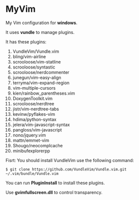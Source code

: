 MyVim
=====
My Vim configuration for **windows**.

It uses **vundle** to manage plugins.

It has these plugins:

1. VundleVim/Vundle.vim
2. bling/vim-airline
3. scrooloose/vim-statline
4. scrooloose/syntastic
5. scrooloose/nerdcommenter
6. junegun/vim-easy-align
7. terryma/vim-expand-region
8. vim-multiple-cursors
9. kien/rainbow_parentheses.vim
10. DoxygenToolkit.vim
11. scrooloose/nerdtree
12. jistr/vim-nerdtree-tabs
13. kevinw/pyflakes-vim
14. hdima/python-syntax
15. jelera/vim-javascript-syntax
16. pangloss/vim-javascript
17. nono/jquery.vim
18. mattn/emmet-vim
19. Shougo/neocomplcache
20. minibufexplorerpp

Fisrt: You should install VundleVim use the following command:
```
$ git clone https://github.com/VundleVim/Vundle.vim.git ~/.vim/bundle/Vundle.vim
```

You can run **PluginInstall** to install these plugins.

Use **gvimfullscreen.dll** to control transparency.

